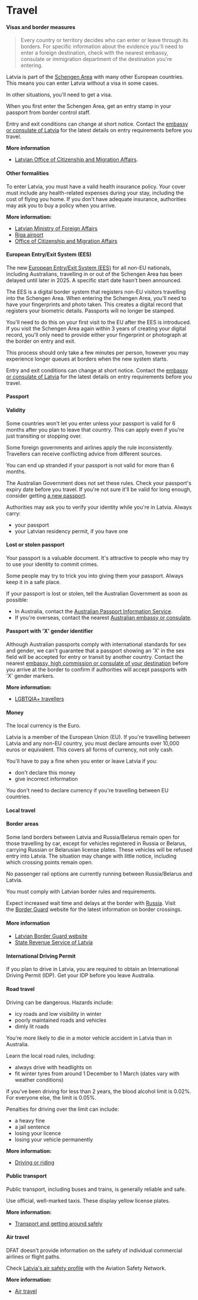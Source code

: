 # Travel

#### Visas and border measures

> Every country or territory decides who can enter or leave through its borders. For specific information about the evidence you'll need to enter a foreign destination, check with the nearest embassy, consulate or immigration department of the destination you're entering.

Latvia is part of the [Schengen Area](/before-you-go/the-basics/schengen "Visas and entry requirements in Europe and the Schengen Area") with many other European countries. This means you can enter Latvia without a visa in some cases.

In other situations, you'll need to get a visa.

When you first enter the Schengen Area, get an entry stamp in your passport from border control staff.

Entry and exit conditions can change at short notice. Contact the [embassy or consulate of Latvia](https://protocol.dfat.gov.au/Public/Missions/110) for the latest details on entry requirements before you travel.

**More information**

* [Latvian Office of Citizenship and Migration Affairs](https://www.pmlp.gov.lv/en/).

#### Other formalities

To enter Latvia, you must have a valid health insurance policy. Your cover must include any health-related expenses during your stay, including the cost of flying you home. If you don't have adequate insurance, authorities may ask you to buy a policy when you arrive.

**More information:**

* [Latvian Ministry of Foreign Affairs](https://www.mfa.gov.lv/en/)
* [Riga airport](https://www.riga-airport.com/)
* [Office of Citizenship and Migration Affairs](https://www.pmlp.gov.lv/en/home/about-ocma/)

#### European Entry/Exit System (EES)

The new [European Entry/Exit System (EES)](https://travel-europe.europa.eu/ees_en) for all non-EU nationals, including Australians, travelling in or out of the Schengen Area has been delayed until later in 2025. A specific start date hasn't been announced.

The EES is a digital border system that registers non-EU visitors travelling into the Schengen Area. When entering the Schengen Area, you'll need to have your fingerprints and photo taken. This creates a digital record that registers your biometric details. Passports will no longer be stamped.

You'll need to do this on your first visit to the EU after the EES is introduced.​ If you visit the Schengen Area again within 3 years of creating your digital record, you'll only need to provide either your fingerprint or photograph at the border on entry and exit.

This process should only take a few minutes per person, however you may experience longer queues at borders when the new system starts.

Entry and exit conditions can change at short notice. Contact the [embassy or consulate of Latvia](https://protocol.dfat.gov.au/Public/Missions/110) for the latest details on entry requirements before you travel.

#### Passport

#### Validity

Some countries won't let you enter unless your passport is valid for 6 months after you plan to leave that country. This can apply even if you're just transiting or stopping over.

Some foreign governments and airlines apply the rule inconsistently. Travellers can receive conflicting advice from different sources.

You can end up stranded if your passport is not valid for more than 6 months.

The Australian Government does not set these rules. Check your passport's expiry date before you travel. If you're not sure it'll be valid for long enough, consider getting [a new passport](https://www.passports.gov.au/).

Authorities may ask you to verify your identity while you're in Latvia. Always carry:

* your passport
* your Latvian residency permit, if you have one

#### Lost or stolen passport

Your passport is a valuable document. It's attractive to people who may try to use your identity to commit crimes.

Some people may try to trick you into giving them your passport. Always keep it in a safe place.

If your passport is lost or stolen, tell the Australian Government as soon as possible:

* In Australia, contact the [Australian Passport Information Service](https://www.passports.gov.au/contact-us).
* If you're overseas, contact the nearest [Australian embassy or consulate](http://dfat.gov.au/about-us/our-locations/missions/Pages/our-embassies-and-consulates-overseas.aspx).

#### Passport with 'X' gender identifier

Although Australian passports comply with international standards for sex and gender, we can't guarantee that a passport showing an 'X' in the sex field will be accepted for entry or transit by another country. Contact the nearest [embassy, high commission or consulate of your destination](https://protocol.dfat.gov.au/Public/MissionsInAustralia) before you arrive at the border to confirm if authorities will accept passports with 'X' gender markers.

**More information:**

* [LGBTQIA+ travellers](/before-you-go/who-you-are/LGBTQIA "Advice for LGBTQIA+ travellers")

#### Money

The local currency is the Euro.

Latvia is a member of the European Union (EU). If you're travelling between Latvia and any non-EU country, you must declare amounts over 10,000 euros or equivalent. This covers all forms of currency, not only cash.

You'll have to pay a fine when you enter or leave Latvia if you:

* don't declare this money
* give incorrect information

You don't need to declare currency if you're travelling between EU countries.

#### Local travel

#### Border areas

Some land borders between Latvia and Russia/Belarus remain open for those travelling by car, except for vehicles registered in Russia or Belarus, carrying Russian or Belarusian license plates. These vehicles will be refused entry into Latvia. The situation may change with little notice, including which crossing points remain open. 

No passenger rail options are currently running between Russia/Belarus and Latvia.

You must comply with Latvian border rules and requirements.

Expect increased wait time and delays at the border with [Russia](/destinations/europe/russia "Russia"). Visit the [Border Guard](https://www.transport.lv/en/) website for the latest information on border crossings.

#### More information

* [Latvian Border Guard website](https://www.rs.gov.lv/en?setlang=1)
* [State Revenue Service of Latvia](https://www.vid.gov.lv/en/article/persons-vehicles-registered-russian-federation-are-banned-entering-latvia)

#### International Driving Permit

If you plan to drive in Latvia, you are required to obtain an International Driving Permit (IDP). Get your IDP before you leave Australia.

#### Road travel

Driving can be dangerous. Hazards include:

* icy roads and low visibility in winter
* poorly maintained roads and vehicles
* dimly lit roads

You're more likely to die in a motor vehicle accident in Latvia than in Australia.

Learn the local road rules, including:

* always drive with headlights on
* fit winter tyres from around 1 December to 1 March (dates vary with weather conditions)

If you've been driving for less than 2 years, the blood alcohol limit is 0.02%. For everyone else, the limit is 0.05%.

Penalties for driving over the limit can include:

* a heavy fine
* a jail sentence
* losing your licence
* losing your vehicle permanently

**More information:**

* [Driving or riding](/node/352)

#### Public transport

Public transport, including buses and trains, is generally reliable and safe.

Use official, well-marked taxis. These display yellow license plates.

**More information:**

* [Transport and getting around safely](/node/366)

#### Air travel

DFAT doesn't provide information on the safety of individual commercial airlines or flight paths.

Check [Latvia's air safety profile](http://aviation-safety.net/database/country/country.php?id=YL) with the Aviation Safety Network.

**More information:**

* [Air travel](/node/353)